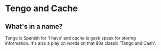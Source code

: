 Tengo and Cache
===============

What's in a name?
-----------------

Tengo is Spanish for 'I have' and cache is geek speak for storing information.  It's also a play on words on that 80s classic 'Tango and Cash'.  